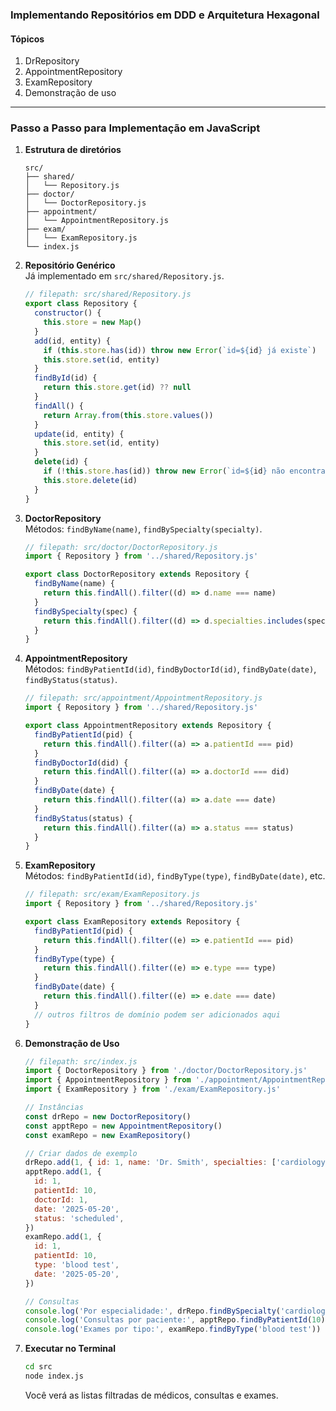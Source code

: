 ### **Implementando Repositórios em DDD e Arquitetura Hexagonal**

#### Tópicos

1. DrRepository
2. AppointmentRepository
3. ExamRepository
4. Demonstração de uso

---

### Passo a Passo para Implementação em JavaScript

1. **Estrutura de diretórios**

   ```
   src/
   ├── shared/
   │   └── Repository.js
   ├── doctor/
   │   └── DoctorRepository.js
   ├── appointment/
   │   └── AppointmentRepository.js
   ├── exam/
   │   └── ExamRepository.js
   └── index.js
   ```

2. **Repositório Genérico**  
   Já implementado em `src/shared/Repository.js`.

   ```javascript
   // filepath: src/shared/Repository.js
   export class Repository {
     constructor() {
       this.store = new Map()
     }
     add(id, entity) {
       if (this.store.has(id)) throw new Error(`id=${id} já existe`)
       this.store.set(id, entity)
     }
     findById(id) {
       return this.store.get(id) ?? null
     }
     findAll() {
       return Array.from(this.store.values())
     }
     update(id, entity) {
       this.store.set(id, entity)
     }
     delete(id) {
       if (!this.store.has(id)) throw new Error(`id=${id} não encontrado`)
       this.store.delete(id)
     }
   }
   ```

3. **DoctorRepository**  
   Métodos: `findByName(name)`, `findBySpecialty(specialty)`.

   ```javascript
   // filepath: src/doctor/DoctorRepository.js
   import { Repository } from '../shared/Repository.js'

   export class DoctorRepository extends Repository {
     findByName(name) {
       return this.findAll().filter((d) => d.name === name)
     }
     findBySpecialty(spec) {
       return this.findAll().filter((d) => d.specialties.includes(spec))
     }
   }
   ```

4. **AppointmentRepository**  
   Métodos: `findByPatientId(id)`, `findByDoctorId(id)`, `findByDate(date)`, `findByStatus(status)`.

   ```javascript
   // filepath: src/appointment/AppointmentRepository.js
   import { Repository } from '../shared/Repository.js'

   export class AppointmentRepository extends Repository {
     findByPatientId(pid) {
       return this.findAll().filter((a) => a.patientId === pid)
     }
     findByDoctorId(did) {
       return this.findAll().filter((a) => a.doctorId === did)
     }
     findByDate(date) {
       return this.findAll().filter((a) => a.date === date)
     }
     findByStatus(status) {
       return this.findAll().filter((a) => a.status === status)
     }
   }
   ```

5. **ExamRepository**  
   Métodos: `findByPatientId(id)`, `findByType(type)`, `findByDate(date)`, etc.

   ```javascript
   // filepath: src/exam/ExamRepository.js
   import { Repository } from '../shared/Repository.js'

   export class ExamRepository extends Repository {
     findByPatientId(pid) {
       return this.findAll().filter((e) => e.patientId === pid)
     }
     findByType(type) {
       return this.findAll().filter((e) => e.type === type)
     }
     findByDate(date) {
       return this.findAll().filter((e) => e.date === date)
     }
     // outros filtros de domínio podem ser adicionados aqui
   }
   ```

6. **Demonstração de Uso**

   ```javascript
   // filepath: src/index.js
   import { DoctorRepository } from './doctor/DoctorRepository.js'
   import { AppointmentRepository } from './appointment/AppointmentRepository.js'
   import { ExamRepository } from './exam/ExamRepository.js'

   // Instâncias
   const drRepo = new DoctorRepository()
   const apptRepo = new AppointmentRepository()
   const examRepo = new ExamRepository()

   // Criar dados de exemplo
   drRepo.add(1, { id: 1, name: 'Dr. Smith', specialties: ['cardiology'] })
   apptRepo.add(1, {
     id: 1,
     patientId: 10,
     doctorId: 1,
     date: '2025-05-20',
     status: 'scheduled',
   })
   examRepo.add(1, {
     id: 1,
     patientId: 10,
     type: 'blood test',
     date: '2025-05-20',
   })

   // Consultas
   console.log('Por especialidade:', drRepo.findBySpecialty('cardiology'))
   console.log('Consultas por paciente:', apptRepo.findByPatientId(10))
   console.log('Exames por tipo:', examRepo.findByType('blood test'))
   ```

7. **Executar no Terminal**

   ```bash
   cd src
   node index.js
   ```

   Você verá as listas filtradas de médicos, consultas e exames.
